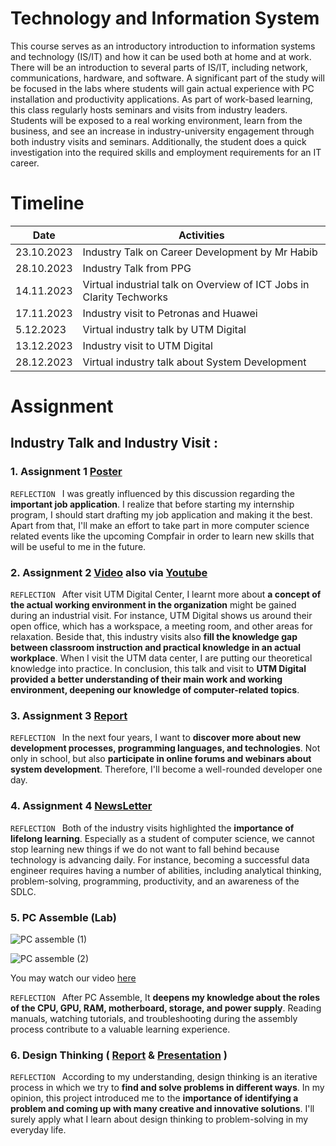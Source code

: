 # Technology and Information System 
This course serves as an introductory introduction to information systems and technology (IS/IT) and how it can be used both at home and at work. There will be an introduction to several parts of IS/IT, including network, communications, hardware, and software. A significant part of the study will be focused in the labs where students will gain actual experience with PC installation and productivity applications. As part of work-based learning, this class regularly hosts seminars and visits from industry leaders. Students will be exposed to a real working environment, learn from the business, and see an increase in industry-university engagement through both industry visits and seminars. Additionally, the student does a quick investigation into the required skills and employment requirements for an IT career.

# Timeline

| Date | Activities   |
|--|--|
|23.10.2023 | Industry Talk on Career Development by Mr Habib|
|28.10.2023 | Industry Talk from PPG
|14.11.2023 | Virtual industrial talk on Overview of ICT Jobs in Clarity Techworks |
|17.11.2023 | Industry visit to Petronas and Huawei|
|5.12.2023 | Virtual industry talk by UTM Digital |
|13.12.2023 | Industry visit to UTM Digital|
|28.12.2023 | Virtual industry talk about System Development |

# Assignment 
## Industry Talk and Industry Visit : 
### 1. Assignment 1 [Poster](https://github.com/TehRuQian/SECPH-Data-Engineering-UTM/blob/main/SECPH-Year1-Sem1/Technology%20and%20Information%20System/TEH%20RU%20QIAN%20Career%20Development.pdf) 
`REFLECTION `
I was greatly influenced by this discussion regarding the **important
job application**. I realize that before starting my internship program, I
should start drafting my job application and making it the best. Apart from that, I'll make an effort to take part in more computer science related
events like the upcoming Compfair in order to learn new skills
that will be useful to me in the future.


### 2. Assignment 2 [Video](https://github.com/TehRuQian/SECPH-Data-Engineering-UTM/blob/main/SECPH-Year1-Sem1/Technology%20and%20Information%20System/Industrial%20Talk%20and%20Visit%20(UTM%20Digital)%20(1).mp4) also via [Youtube](https://www.youtube.com/watch?v=3LwY1RRxxFM)

`REFLECTION `
After visit UTM Digital Center, I learnt more about **a concept of the actual working environment in the organization** might be gained during an industrial visit. For instance, UTM Digital shows us around their open office, which has a workspace, a meeting room, and other areas for relaxation. Beside that, this industry visits also **fill the knowledge gap between classroom instruction and practical knowledge in an actual workplace**. When I visit the UTM data center, I are putting our theoretical knowledge into practice. In conclusion, this talk and visit to **UTM Digital provided a better understanding of their main work and working environment, deepening our knowledge of computer-related topics**.


### 3. Assignment 3 [Report](https://github.com/TehRuQian/SECPH-Data-Engineering-UTM/blob/main/SECPH-Year1-Sem1/Technology%20and%20Information%20System/Industry%20Talk%202(Group%206).pdf)
`REFLECTION `
In the next four years, I want to **discover more about new development processes, programming languages, and technologies**. Not only in school, but also **participate in online forums and webinars about system development**. Therefore, I'll become a well-rounded developer one day.


### 4. Assignment 4 [NewsLetter](https://github.com/TehRuQian/SECPH-Data-Engineering-UTM/blob/main/SECPH-Year1-Sem1/Technology%20and%20Information%20System/TIS%20Industrial%20Visit%20Newsletter%20(1).pdf)
`REFLECTION `
Both of the industry visits highlighted the **importance of lifelong learning**. Especially as a student of computer science, we cannot stop learning new things if we do not want to fall behind because technology is advancing daily. For instance, becoming a successful data engineer requires having a number of abilities, including analytical thinking, problem-solving, programming, productivity, and an awareness of the SDLC.

### 5. PC Assemble (Lab)
![PC assemble (1)](https://github.com/TehRuQian/SECPH-Year1-Sem1/assets/147678331/a338396e-5a2b-4e5b-bd52-6c5d1b8a575a)

![PC assemble (2)](https://github.com/TehRuQian/SECPH-Year1-Sem1/assets/147678331/6d590da8-5094-4e79-b643-75e55b64b0fd)

You may watch our video [here](https://github.com/TehRuQian/SECPH-Data-Engineering-UTM/blob/main/SECPH-Year1-Sem1/Technology%20and%20Information%20System/PC%20assemble%20(lab).mp4)

`REFLECTION `
After PC Assemble, It **deepens my knowledge about the roles of the CPU, GPU, RAM, motherboard, storage, and power supply**. Reading manuals, watching tutorials, and troubleshooting during the assembly process contribute to a valuable learning experience. 

### 6. Design Thinking ( [Report](https://github.com/TehRuQian/SECPH-Data-Engineering-UTM/blob/main/SECPH-Year1-Sem1/Technology%20and%20Information%20System/Group%206%20TIS%20Design%20Thinking%20Assignment%20(1).pdf) & [Presentation](https://github.com/TehRuQian/SECPH-Data-Engineering-UTM/blob/main/SECPH-Year1-Sem1/Technology%20and%20Information%20System/Design%20Thinking%20Presentation_20240103_135607_0000.pdf) )

`REFLECTION `
According to my understanding, design thinking is an iterative process in which we try to **find and solve problems in different ways**. In my opinion, this project introduced me to the **importance of identifying a problem and coming up with many creative and innovative solutions**. I'll surely apply what I learn about design thinking to problem-solving in my everyday life. 




